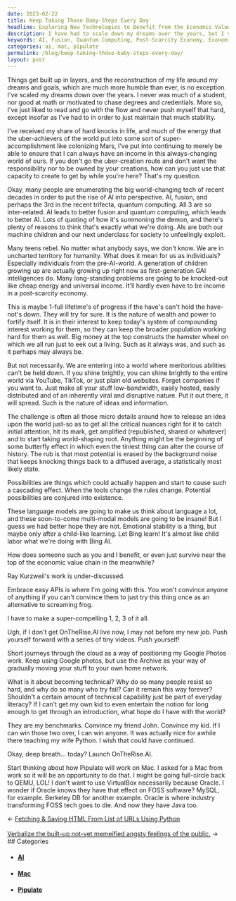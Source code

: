 ```yaml
---
date: 2023-02-22
title: Keep Taking Those Baby-Steps Every Day
headline: Exploring New Technologies to Benefit from the Economic Value Chain and Make a Difference in the World
description: I have had to scale down my dreams over the years, but I still strive to maintain stability. In this era of unprecedented technological advancement, I am exploring how to benefit from the economic value chain and embracing easy APIs. To make a compelling argument, I am launching OnTheRise.AI, thinking about how Pipulate will work on a Mac, and reflecting on why many people resist becoming technical and why Oracle has a negative effect on FOSS software.
keywords: AI, Fusion, Quantum Computing, Post-Scarcity Economy, Economic Value Chain, Easy APIs, OnTheRise.AI, Pipulate, Mac, Technical, Oracle, FOSS, Software, Convince, Friend, Kid
categories: ai, mac, pipulate
permalink: /blog/keep-taking-those-baby-steps-every-day/
layout: post
---
```



Things get built up in layers, and the reconstruction of my life around my
dreams and goals, which are much more humble than ever, is no exception.
I've scaled my dreams down over the years. I never was much of a student, nor
good at math or motivated to chase degrees and credentials. More so, I've just
liked to read and go with the flow and never push myself that hard, except
insofar as I've had to in order to just maintain that much stability.

I've received my share of hard knocks in life, and much of the energy that the
uber-achievers of the world put into some sort of super-accomplishment like
colonizing Mars, I've put into continuing to merely be able to ensure that I
can always have an income in this always-changing world of ours. If you don't
go the uber-creation route and don't want the responsibility nor to be owned by
your creations, how can you just use that capacity to create to get by while
you're here? That's my question.

Okay, many people are enumerating the big world-changing tech of recent decades
in order to put the rise of AI into perspective. AI, fusion, and perhaps the
3rd in the recent trifecta, quantum computing. All 3 are so inter-related.  AI
leads to better fusion and quantum computing, which leads to better AI. Lots of
quoting of how it's summoning the demon, and there's plenty of reasons to think
that's exactly what we're doing. AIs are both our machine children and our next
underclass for society to unfeelingly exploit.

Many teens rebel. No matter what anybody says, we don't know. We are in
uncharted territory for humanity. What does it mean for us as individuals?
Especially individuals from the pre-AI-world. A generation of children growing
up are actually growing up right now as first-generation GAI intelligences do.
Many long-standing problems are going to be knocked-out like cheap energy and
universal income. It'll hardly even have to be income in a post-scarcity
economy.

This is maybe 1-full lifetime's of progress if the have's can't hold the
have-not's down. They will try for sure. It is the nature of wealth and power
to fortify itself. It is in their interest to keep today's system of
compounding interest working for them, so they can keep the broader population
working hard for them as well. Big money at the top constructs the hamster
wheel on which we all run just to eek out a living. Such as it always was, and
such as it perhaps may always be.

But not necessarily. We are entering into a world where meritorious abilities
can't be held down. If you shine brightly, you can shine brightly to the entire
world via YouTube, TikTok, or just plain old websites. Forget companies if you
want to. Just make all your stuff low-bandwidth, easily hosted, easily
distributed and of an inherently viral and disruptive nature. Put it out there,
it will spread. Such is the nature of ideas and information.

The challenge is often all those micro details around how to release an idea
upon the world just-so as to get all the critical nuances right for it to catch
initial attention, hit its mark, get amplified (republished, shared or
whatever) and to start taking world-shaping root. Anything might be the
beginning of some butterfly effect in which even the tiniest thing can alter
the course of history. The rub is that most potential is erased by the
background noise that keeps knocking things back to a diffused average, a
statistically most likely state.

Possibilities are things which could actually happen and start to cause such a
cascading effect. When the tools change the rules change. Potential
possibilities are conjured into existence.

These language models are going to make us think about language a lot, and
these soon-to-come multi-modal models are going to be insane! But I guess we
had better hope they are not. Emotional stability is a thing, but maybe only
after a child-like learning. Let Bing learn! It's almost like child labor what
we're doing with Bing AI.

How does someone such as you and I benefit, or even just survive near the top
of the economic value chain in the meanwhile?

Ray Kurzweil's work is under-discussed.

Embrace easy APIs is where I'm going with this. You won't convince anyone of
anything if you can't convince them to just try this thing once as an
alternative to screaming frog.

I have to make a super-compelling 1, 2, 3 of it all.

Ugh, if I don't get OnTheRise.AI live now, I may not before my new job. Push
yourself forward with a series of tiny videos. Push yourself!

Short journeys through the cloud as a way of positioning my Google Photos work.
Keep using Google photos, but use the Archive as your way of gradually moving
your stuff to your own home network.

What is it about becoming technical? Why do so many people resist so hard, and
why do so many who try fail? Can it remain this way forever? Shouldn't a
certain amount of technical capability just be part of everyday literacy? If I
can't get my own kid to even entertain the notion for long enough to get
through an introduction, what hope do I have with the world?

They are my benchmarks. Convince my friend John. Convince my kid. If I can win
those two over, I can win anyone. It was actually nice for awhile there
teaching my wife Python. I wish that could have continued.

Okay, deep breath... today? Launch OnTheRise.AI.

Start thinking about how Pipulate will work on Mac. I asked for a Mac from work
so it will be an opportunity to do that. I might be going full-circle back to
QEMU, LOL! I don't want to use VirtualBox necessarily because Oracle. I wonder
if Oracle knows they have that effect on FOSS software? MySQL, for example.
Berkeley DB for another example. Oracle is where industry transforming FOSS
tech goes to die. And now they have Java too.


<div class="arrow-links"><div class="post-nav-prev"><span class="arrow">&larr;&nbsp;</span><a href="/blog/fetching-saving-html-from-list-of-urls-using-python/">Fetching & Saving HTML From List of URLs Using Python</a></div> &nbsp; <div class="post-nav-next"><a href="/blog/verbalize-the-built-up-not-yet-memeified-angsty-feelings-of-the-public/">Verbalize the built-up not-yet memeified angsty feelings of the public.</a><span class="arrow">&nbsp;&rarr;</span></div></div>
## Categories

<ul>
<li><h4><a href='/ai/'>AI</a></h4></li>
<li><h4><a href='/mac/'>Mac</a></h4></li>
<li><h4><a href='/pipulate/'>Pipulate</a></h4></li></ul>